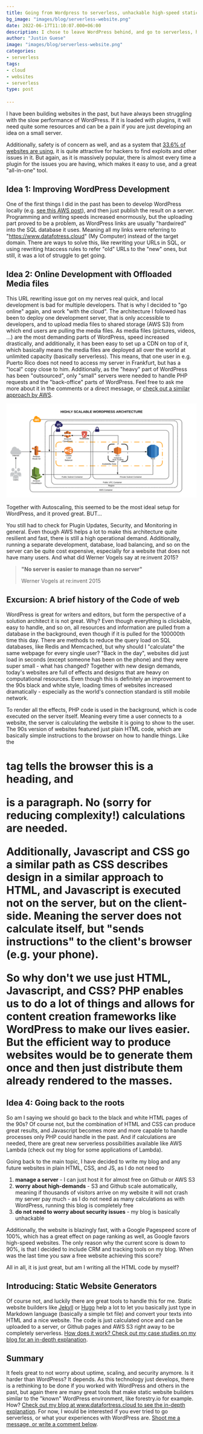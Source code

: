 ```yaml
---
title: Going from Wordpress to serverless, unhackable high-speed static websites
bg_image: "images/blog/serverless-website.png"
date: 2022-06-17T11:10:07.000+06:00
description: I chose to leave WordPress behind, and go to serverless, high-speed unhackable static websites instead
author: "Justin Guese"
image: "images/blog/serverless-website.png"
categories:
- serverless
tags:
- cloud
- websites
- serverless
type: post

---
```




I have been building websites in the past, but have always been struggling with the slow performance of WordPress. If it is loaded with plugins, it will need quite some resources and can be a pain if you are just developing an idea on a small server. 


Additionally, safety is of concern as well, and as a system that [33,6% of websites are using](https://en.wikipedia.org/wiki/WordPress), it is quite attractive for hackers to find exploits and other issues in it. 
But again, as it is massively popular, there is almost every time a plugin for the issues you are having, which makes it easy to use, and a great "all-in-one" tool.




## Idea 1: Improving WordPress Development



One of the first things I did in the past has been to develop WordPress locally (e.g. [see this AWS post](https://www.smashingmagazine.com/2018/04/wordpress-local-development-beginners-setup-deployment/)), and then just publish the result on a server. Programming and writing speeds increased enormously, but the uploading part proved to be a problem, as WordPress links are usually "hardwired" into the SQL database it uses. Meaning all my links were referring to "https://www.datafotress.cloud" (My Computer) instead of the target domain. There are ways to solve this, like rewriting your URLs in SQL, or using rewriting htaccess rules to refer "old" URLs to the "new" ones, but still, it was a lot of struggle to get going. 




## Idea 2: Online Development with Offloaded Media files



This URL rewriting issue got on my nerves real quick, and local development is bad for multiple developers. That is why I decided to "go online" again, and work "with the cloud". The architecture I followed has been to deploy one development server, that is only accessible to developers, and to upload media files to shared storage (AWS S3) from which end users are pulling the media files. As media files (pictures, videos, ...) are the most demanding parts of WordPress, speed increased drastically, and additionally, it has been easy to set up a CDN on top of it, which basically means the media files are deployed all over the world at unlimited capacity (basically serverless). This means, that one user in e.g. Puerto Rico does not need to access my server in Frankfurt, but has a "local" copy close to him. Additionally, as the "heavy" part of WordPress has been "outsourced", only "small" servers were needed to handle PHP requests and the "back-office" parts of WordPress. Feel free to ask me more about it in the comments or a direct message, or [check out a similar approach by AWS](https://devops.com/hosting-scalable-wordpress-on-aws/).

![Architecture for wordpress on AWS](/images/blog/Webp.net-resizeimage.png)

Together with Autoscaling, this seemed to be the most ideal setup for WordPress, and it proved great. BUT...


You still had to check for Plugin Updates, Security, and Monitoring in general. Even though AWS helps a lot to make this architecture quite resilient and fast, there is still a high operational demand. Additionally, running a separate development, database, load balancing, and so on the server can be quite cost expensive, especially for a website that does not have many users. 
And what did Werner Vogels say at re:invent 2015?

> **"No server is easier to manage than no server"**
> 
> Werner Vogels at re:invent 2015


## Excursion: A brief history of the Code of web




WordPress is great for writers and editors, but form the perspective of a solution architect it is not great. Why? Even though everything is clickable, easy to handle, and so on, all resources and information are pulled from a database in the background, even though if it is pulled for the 100000th time this day. There are methods to reduce the query load on SQL databases, like Redis and Memcached, but why should I "calculate" the same webpage for every single user? "Back in the day", websites did just load in seconds (except someone has been on the phone) and they were super small - what has changed? Together with new design demands, today's websites are full of effects and designs that are heavy on computational resources. Even though this is definitely an improvement to the 90s black and white style, loading times of websites increased dramatically - especially as the world's connection standard is still mobile network. 



To render all the effects, PHP code is used in the background, which is code executed on the server itself. Meaning every time a user connects to a website, the server is calculating the website it is going to show to the user. The 90s version of websites featured just plain HTML code, which are basically simple instructions to the browser on how to handle things. Like the <h1> tag tells the browser this is a heading, and <p> is a paragraph. No (sorry for reducing complexity!) calculations are needed. 



Additionally, Javascript and CSS go a similar path as CSS describes design in a similar approach to HTML, and Javascript is executed not on the server, but on the client-side. Meaning the server does not calculate itself, but "sends instructions" to the client's browser (e.g. your phone). 



So why don't we use just HTML, Javascript, and CSS? PHP enables us to do a lot of things and allows for content creation frameworks like WordPress to make our lives easier. But the efficient way to produce websites would be to generate them once and then just distribute them already rendered to the masses. 





## Idea 4: Going back to the roots 




So am I saying we should go back to the black and white HTML pages of the 90s? Of course not, but the combination of HTML and CSS can produce great results, and Javascript becomes more and more capable to handle processes only PHP could handle in the past. And if calculations are needed, there are great new serverless possibilities available like AWS Lambda (check out my blog for some applications of Lambda). 



Going back to the main topic, I have decided to write my blog and any future websites in plain HTML, CSS, and JS, as I do not need to 

1. **manage a server** - I can just host it for almost free on Github or AWS S3
2. **worry about high-demands**  - S3 and Github scale automatically, meaning if thousands of visitors arrive on my website it will not crash my server
pay much - as I do not need as many calculations as with WordPress, running this blog is completely free
3. **do not need to worry about security issues** - my blog is basically unhackable


Additionally, the website is blazingly fast, with a Google Pagespeed score of 100%, which has a great effect on page ranking as well, as Google favors high-speed websites. The only reason why the current score is down to 90%, is that I decided to include CRM and tracking tools on my blog. When was the last time you saw a free website achieving this score?


All in all, it is just great, but am I writing all the HTML code by myself?





## Introducing: Static Website Generators




Of course not, and luckily there are great tools to handle this for me. Static website builders like [Jekyll](https://jekyllrb.com/) or [Hugo](https://gohugo.io/) help a lot to let you basically just type in Markdown language (basically a simple txt file) and convert your texts into HTML and a nice website. The code is just calculated once and can be uploaded to a server, or Github pages and AWS S3 right away to be completely serverless. [How does it work? Check out my case studies on my blog for an in-depth explanation](/project/serverless-static-website/).





## Summary




It feels great to not worry about uptime, scaling, and security anymore. Is it harder than WordPress? It depends. As this technology just develops, there is a rethinking to be done if you worked with WordPress and others in the past, but again there are many great tools that make static website builders similar to the "known" WordPress environment, like forestry.io for example. How? [Check out my blog at www.datafortress.cloud to see the in-depth explanation](/project/serverless-static-website/). 
For now, I would be interested if you ever tried to go serverless, or what your experiences with WordPress are. [Shoot me a message, or write a comment below](/contact/). 

